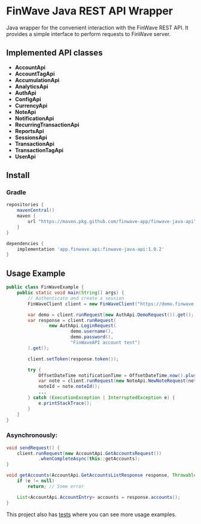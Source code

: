 # FinWave Java REST API Wrapper 

Java wrapper for the convenient interaction with the FinWave REST API. It provides a simple interface to perform requests to FinWave server.

## Implemented API classes

- **AccountApi**
- **AccountTagApi**
- **AccumulationApi**
- **AnalyticsApi**
- **AuthApi**
- **ConfigApi**
- **CurrencyApi**
- **NoteApi**
- **NotificationApi**
- **RecurringTransactionApi**
- **ReportsApi**
- **SessionsApi**
- **TransactionApi**
- **TransactionTagApi**
- **UserApi**

## Install
### Gradle

```gradle
repositories {
    mavenCentral()
    maven {
        url "https://maven.pkg.github.com/finwave-app/finwave-java-api"
    }
}

dependencies {
    implementation 'app.finwave.api:finwave-java-api:1.0.2'
}
```

## Usage Example

```java
public class FinWaveExample {
    public static void main(String[] args) {
        // Authenticate and create a session
        FinWaveClient client = new FinWaveClient("https://demo.finwave.app/api/");

        var demo = client.runRequest(new AuthApi.DemoRequest()).get();
        var response = client.runRequest(
                new AuthApi.LoginRequest(
                        demo.username(),
                        demo.password(),
                        "FinWaveAPI account test")
        ).get();

        client.setToken(response.token());

        try {
            OffsetDateTime notificationTime = OffsetDateTime.now().plusDays(1);
            var note = client.runRequest(new NoteApi.NewNoteRequest(notificationTime, "Test note")).get();
            noteId = note.noteId();
            ...
        } catch (ExecutionException | InterruptedException e) {
            e.printStackTrace();
        }
    }
}
```

### Asynchronously:

```java
void sendRequest() {
    client.runRequest(new AccountApi.GetAccountsRequest())
            .whenCompleteAsync(this::getAccounts);
}

void getAccounts(AccountApi.GetAccountsListResponse response, Throwable e) {
    if (e != null)
        return; // Some error

    List<AccountApi.AccountEntry> accounts = response.accounts();
}
```

This project also has [tests](https://github.com/FinWave-App/FinWave-Java-API/tree/main/src/test/java/su/knst/finwave/api) where you can see more usage examples.
